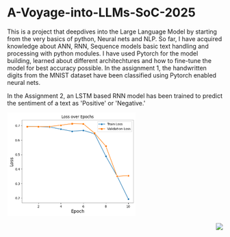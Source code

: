 # A-Voyage-into-LLMs-SoC-2025

This is a project that deepdives into the Large Language Model by starting from the very basics of python, Neural nets and NLP. So far, I have acquired knowledge about ANN, RNN, Sequence models basic text handling and processing with python modules. I have used Pytorch for the model building, learned about different architechtures and how to fine-tune the model for best accuracy possible. In the assignment 1, the handwritten digits from the MNIST dataset have been classified using Pytorch enabled neural nets.

In the Assignment 2, an LSTM based RNN model has been trained to predict the sentiment of a text as 'Positive' or 'Negative.' 

<p align="left">
  <img src="Images/Sentiment Loss.png" width="300"/>
</p>

<p align="right">
  <img src="Images/Sentiment Accuracy" width="300"/>
</p>
